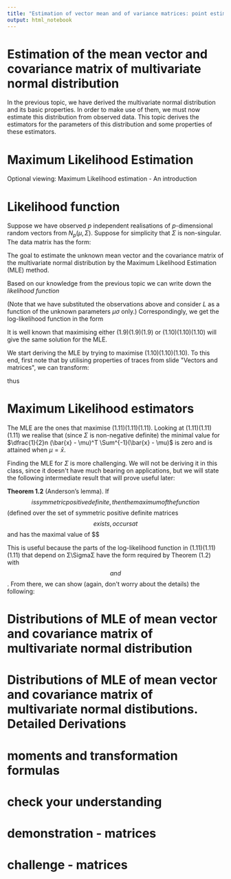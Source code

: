 ```yaml
---
title: "Estimation of vector mean and of variance matrices: point estimates"
output: html_notebook
---
```


# Estimation of the mean vector and covariance matrix of multivariate normal distribution
In the previous topic, we have derived the multivariate normal distribution and 
its basic properties. In order to make use of them, we must now estimate this 
distribution from observed data. This topic derives the estimators for the 
parameters of this distribution and some properties of these estimators.

# Maximum Likelihood Estimation
Optional viewing: Maximum Likelihood estimation - An introduction

# Likelihood function
Suppose we have observed $p$ independent realisations of $p$-dimensional random 
vectors from $N_p(\mu, \Sigma)$. Suppose for simplicity that $\Sigma$ is 
non-singular. The data matrix has the form:

$$$$

The goal to estimate the unknown mean vector and the covariance matrix of the 
multivariate normal distribution by the Maximum Likelihood Estimation (MLE) 
method.

Based on our knowledge from the previous topic we can write down the 
*likelihood function*

$$$$

(Note that we have substituted the observations above and consider $L$ as a 
function of the unknown parameters $\mu \sigma$ only.) Correspondingly, we get 
the log-likelihood function in the form

$$$$

It is well known that maximising either (1.9)(1.9)(1.9) or (1.10)(1.10)(1.10) 
will give the same solution for the MLE.

We start deriving the MLE by trying to maximise (1.10)(1.10)(1.10). To this 
end, first note that by utilising properties of traces from slide "Vectors and 
matrices", we can transform:

$$$$

thus

# Maximum Likelihood estimators
The MLE are the ones that maximise (1.11)(1.11)(1.11). Looking at (1.11)(1.11)
(1.11) we realise that (since $\Sigma$ is non-negative definite) the minimal 
value for $\dfrac{1}{2}n (\bar{x} - \mu)^T \Sum^{-1}(\bar{x} - \mu)$ is zero 
and is attained when $\mu = \bar{x}$.

Finding the MLE for $\Sigma$ is more challenging. We will not be deriving it in 
this class, since it doesn't have much bearing on applications, but we will 
state the following intermediate result that will prove useful later: 

**Theorem 1.2** (Anderson’s lemma). If $$ is symmetric positive definite, then 
the maximum of the function $$ (defined over the set of symmetric positive 
definite matrices $$ exists, occurs at $$ and has the maximal value of $$ 

This is useful because the parts of the log-likelihood function in (1.11)(1.11)
(1.11) that depend on Σ\SigmaΣ have the form required by Theorem (1.2) with $$ 
and $$. From there, we can show (again, don't worry about the details) the 
following: 

# Distributions of MLE of mean vector and covariance matrix of multivariate normal distribution

# Distributions of MLE of mean vector and covariance matrix of multivariate normal distibutions. Detailed Derivations

# moments and transformation formulas

# check your understanding

# demonstration - matrices

# challenge - matrices

